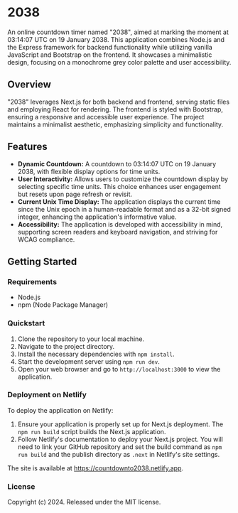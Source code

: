 # 2038

An online countdown timer named "2038", aimed at marking the moment at 03:14:07 UTC on 19 January 2038. This application combines Node.js and the Express framework for backend functionality while utilizing vanilla JavaScript and Bootstrap on the frontend. It showcases a minimalistic design, focusing on a monochrome grey color palette and user accessibility.

## Overview

"2038" leverages Next.js for both backend and frontend, serving static files and employing React for rendering. The frontend is styled with Bootstrap, ensuring a responsive and accessible user experience. The project maintains a minimalist aesthetic, emphasizing simplicity and functionality.

## Features

- **Dynamic Countdown:** A countdown to 03:14:07 UTC on 19 January 2038, with flexible display options for time units.
- **User Interactivity:** Allows users to customize the countdown display by selecting specific time units. This choice enhances user engagement but resets upon page refresh or revisit.
- **Current Unix Time Display:** The application displays the current time since the Unix epoch in a human-readable format and as a 32-bit signed integer, enhancing the application's informative value.
- **Accessibility:** The application is developed with accessibility in mind, supporting screen readers and keyboard navigation, and striving for WCAG compliance.

## Getting Started

### Requirements

- Node.js
- npm (Node Package Manager)

### Quickstart

1. Clone the repository to your local machine.
2. Navigate to the project directory.
3. Install the necessary dependencies with `npm install`.
4. Start the development server using `npm run dev`.
5. Open your web browser and go to `http://localhost:3000` to view the application.

### Deployment on Netlify

To deploy the application on Netlify:
1. Ensure your application is properly set up for Next.js deployment. The `npm run build` script builds the Next.js application.
2. Follow Netlify's documentation to deploy your Next.js project. You will need to link your GitHub repository and set the build command as `npm run build` and the publish directory as `.next` in Netlify's site settings.

The site is available at https://countdownto2038.netlify.app.

### License

Copyright (c) 2024. Released under the MIT license.
